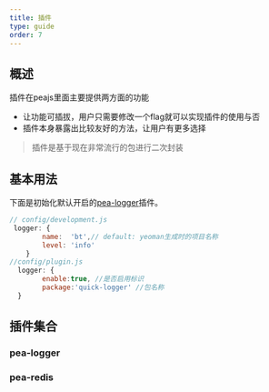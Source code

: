 ```yaml
---
title: 插件
type: guide
order: 7
---
```


## 概述
插件在peajs里面主要提供两方面的功能
* 让功能可插拔，用户只需要修改一个flag就可以实现插件的使用与否
* 插件本身暴露出比较友好的方法，让用户有更多选择

> 插件是基于现在非常流行的包进行二次封装

## 基本用法
下面是初始化默认开启的[pea-logger](https://github.com/TimLiu1/pea-logger)插件。

``` javascript
// config/development.js
 logger: {
        name:  'bt',// default: yeoman生成时的项目名称
        level: 'info'
    }
//config/plugin.js
  logger: {
        enable:true, //是否启用标识
        package:'quick-logger' //包名称
  }

```
## 插件集合

### pea-logger

### pea-redis
